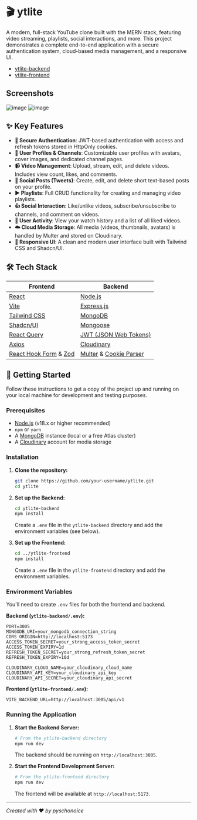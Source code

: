 
# 🎬 ytlite

A modern, full-stack YouTube clone built with the MERN stack, featuring video streaming, playlists, social interactions, and more. This project demonstrates a complete end-to-end application with a secure authentication system, cloud-based media management, and a responsive UI.
- [ytlite-backend](https://github.com/pyschonoice/ytlite-backend)
- [ytlite-frontend](https://github.com/pyschonoice/ytlite-frontend)


## Screenshots
![image](https://github.com/user-attachments/assets/9307af11-3765-4992-b96f-0c2637903a67)
![image](https://github.com/user-attachments/assets/a9bb4106-f52f-4743-b252-de2c94066104)

## ✨ Key Features

-   **🔐 Secure Authentication**: JWT-based authentication with access and refresh tokens stored in HttpOnly cookies.
-   **👤 User Profiles & Channels**: Customizable user profiles with avatars, cover images, and dedicated channel pages.
-   **📹 Video Management**: Upload, stream, edit, and delete videos. Includes view count, likes, and comments.
-   **📝 Social Posts (Tweets)**: Create, edit, and delete short text-based posts on your profile.
-   **▶️ Playlists**: Full CRUD functionality for creating and managing video playlists.
-   **👍 Social Interaction**: Like/unlike videos, subscribe/unsubscribe to channels, and comment on videos.
-   **📜 User Activity**: View your watch history and a list of all liked videos.
-   **☁️ Cloud Media Storage**: All media (videos, thumbnails, avatars) is handled by Multer and stored on Cloudinary.
-   **🚀 Responsive UI**: A clean and modern user interface built with Tailwind CSS and Shadcn/UI.

## 🛠️ Tech Stack

| Frontend                                                                                             | Backend                                                                                             |
| ---------------------------------------------------------------------------------------------------- | --------------------------------------------------------------------------------------------------- |
| [React](https://reactjs.org/)                                                                        | [Node.js](https://nodejs.org/)                                                                      |
| [Vite](https://vitejs.dev/)                                                                          | [Express.js](https://expressjs.com/)                                                                |
| [Tailwind CSS](https://tailwindcss.com/)                                                             | [MongoDB](https://www.mongodb.com/)                                                                 |
| [Shadcn/UI](https://ui.shadcn.com/)                                                                  | [Mongoose](https://mongoosejs.com/)                                                                 |
| [React Query](https://tanstack.com/query/latest)                                                     | [JWT (JSON Web Tokens)](https://jwt.io/)                                                            |
| [Axios](https://axios-http.com/)                                                                     | [Cloudinary](https://cloudinary.com/)                                                               |
| [React Hook Form](https://react-hook-form.com/) & [Zod](https://zod.dev/)                            | [Multer](https://github.com/expressjs/multer) & [Cookie Parser](https://github.com/expressjs/cookie-parser) |

## 🚀 Getting Started

Follow these instructions to get a copy of the project up and running on your local machine for development and testing purposes.

### Prerequisites

-   [Node.js](https://nodejs.org/en/download/) (v18.x or higher recommended)
-   `npm` or `yarn`
-   A [MongoDB](https://www.mongodb.com/try/download/community) instance (local or a free Atlas cluster)
-   A [Cloudinary](https://cloudinary.com/users/register/free) account for media storage

### Installation

1.  **Clone the repository:**
    ```sh
    git clone https://github.com/your-username/ytlite.git
    cd ytlite
    ```

2.  **Set up the Backend:**
    ```sh
    cd ytlite-backend
    npm install
    ```
    Create a `.env` file in the `ytlite-backend` directory and add the environment variables (see below).

3.  **Set up the Frontend:**
    ```sh
    cd ../ytlite-frontend
    npm install
    ```
    Create a `.env` file in the `ytlite-frontend` directory and add the environment variables.

### Environment Variables

You'll need to create `.env` files for both the frontend and backend.

**Backend (`ytlite-backend/.env`):**
```env
PORT=3005
MONGODB_URI=your_mongodb_connection_string
CORS_ORIGIN=http://localhost:5173
ACCESS_TOKEN_SECRET=your_strong_access_token_secret
ACCESS_TOKEN_EXPIRY=1d
REFRESH_TOKEN_SECRET=your_strong_refresh_token_secret
REFRESH_TOKEN_EXPIRY=10d

CLOUDINARY_CLOUD_NAME=your_cloudinary_cloud_name
CLOUDINARY_API_KEY=your_cloudinary_api_key
CLOUDINARY_API_SECRET=your_cloudinary_api_secret
```

**Frontend (`ytlite-frontend/.env`):**
```env
VITE_BACKEND_URL=http://localhost:3005/api/v1
```

### Running the Application

1.  **Start the Backend Server:**
    ```sh
    # From the ytlite-backend directory
    npm run dev
    ```
    The backend should be running on `http://localhost:3005`.

2.  **Start the Frontend Development Server:**
    ```sh
    # From the ytlite-frontend directory
    npm run dev
    ```
    The frontend will be available at `http://localhost:5173`.


---
*Created with ❤️ by pyschonoice*
